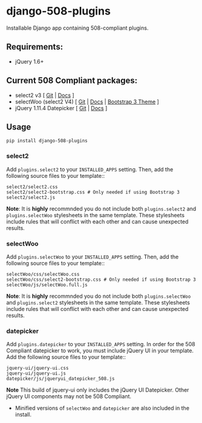 # django-508-plugins
Installable Django app containing 508-compliant plugins.

## Requirements:

* jQuery 1.6+

## Current 508 Compliant packages:

* select2 v3 [ [Git](https://github.com/imsweb/select2/tree/IMS_select2) | [Docs](https://select2.github.io/select2/) ]
* selectWoo (select2 V4) [ [Git](https://github.com/woocommerce/selectWoo) | [Docs](https://select2.org/) | [Bootstrap 3 Theme](https://github.com/select2/select2-bootstrap-theme) ]
* jQuery 1.11.4 Datepicker [ [Git](https://github.com/jquery/jquery-ui) | [Docs](https://api.jqueryui.com/datepicker/) ]

## Usage

```
pip install django-508-plugins
```

### select2

Add `plugins.select2` to your `INSTALLED_APPS` setting.  Then, add the following source files to your template::

    select2/select2.css
    select2/select2-bootstrap.css # Only needed if using Bootstrap 3
    select2/select2.js

**Note**:  It is **highly** recommnded you do not include both `plugins.select2` and `plugins.selectWoo` stylesheets in the same template.  These stylesheets include rules that will conflict with each other and can cause unexpected results.

### selectWoo


Add `plugins.selectWoo` to your `INSTALLED_APPS` setting.  Then, add the following source files to your template::

    selectWoo/css/selectWoo.css
    selectWoo/css/select2-bootstrap.css # Only needed if using Bootstrap 3
    selectWoo/js/selectWoo.full.js

**Note**:  It is **highly** recommnded you do not include both `plugins.selectWoo` and `plugins.select2` stylesheets in the same template.  These stylesheets include rules that will conflict with each other and can cause unexpected results.

### datepicker

Add `plugins.datepicker` to your `INSTALLED_APPS` setting.  In order for the 508 Compliant datepicker to work, you must include jQuery UI in your template. Add the following source files to your template::

    jquery-ui/jquery-ui.css
    jquery-ui/jquery-ui.js
    datepicker/js/jqueryui_datepicker_508.js

**Note** This build of jquery-ui only includes the jQuery UI Datepicker.  Other jQuery UI components may not be 508 Compliant.

* Minified versions of `selectWoo` and `datepicker` are also included in the install.